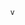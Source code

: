                 v
 
                                                                                                                                                                                                                      
    
